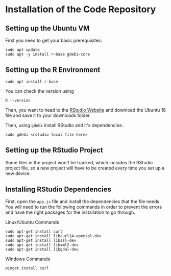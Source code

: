 # Installation of the Code Repository

## Setting up the Ubuntu VM

First you need to get your basic prerequisites:

```
sudo apt update
sudo apt -y install r-base gdebi-core
```

## Setting up the R Environment

```
sudo apt install r-base
```

You can check the version using 

```
R --version
```

Then, you want to head to the [RStudio Website](https://rstudio.com/products/rstudio/download/) and download the Ubuntu 18 file and save it to your downloads folder.

Then, using `gdebi` install RStudio and it's dependencies:

```
sudo gdebi <rstudio local file here>
```

## Setting up the RStudio Project

Some files in the project won't be tracked, which includes the RStudio project file, so a new project will have to be created every time you set up a new device.

## Installing RStudio Dependencies

First, open the `app.js` file and install the dependencies that the file needs. You will need to run the following commands in order to prevent the errors and have the right packages for the installation to go through.

Linux/Ubuntu Commands
```
sudo apt-get install curl
sudo apt-get install libcurl14-openssl-dev
sudo apt-get install libssl-dev
sudo apt-get install libxml2-dev
sudo apt-get install libgdal-dev
```
Windows Commands
```
winget install curl
```
